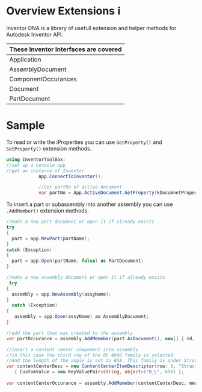 # Overview Extensions :information_source:
Inventor DNA is a library of usefull extension and helper methods for Autodesk Inventor API. 

|These Inventor Interfaces are covered|
|----------------------------------|
|Application|
|AssemblyDocument|
|ComponentOccurances|
|Document|
|PartDocument|

# Sample
To read or write the iProperties you can use ```GetProperty()``` and ```SetProperty()``` extension methods.
```csharp
using InventorToolBox;
//set up a console app
//get an instance of Inventor
            App.ConnectToInventor();

            //Get partNo of active document
            var partNo = App.ActiveDocument.GetProperty(kDocumnetProperty.PartNumber);
```
To insert a part or subassembly into another assembly you can use ```.AddMember()``` extension methods.
```csharp
//make a new part document or open it if already exists
try
{
  part = app.NewPart(partName);
}
catch (Exception)
{
  part = app.Open(partName, false) as PartDocument;
}

//make a new assembly document or open it if already exists
 try
{
  assembly = app.NewAssembly(assyName);
}
  catch (Exception)
{
   assembly = app.Open(assyName) as AssemblyDocument;
}

//add the part that was created to the assembly
var partOccurance = assembly.AddMemeber(part.AsDocument(), new[] { 0d, 0d, 1d }, new[] { 10d, 10d, 0d });

//insert a content center component into assembly
//in this case the third row of the BS 4848 family is selected. 
//And the length of the angle is set to 658. This family is under Structural Sahpes category
var contentCenterDesc = new ContentCenterItemDescriptor(row: 3, "Structural Shapes", "Angles", "BS 4848") 
   { CustomValue = new KeyValuePair<string, object>("B_L", 658) };
   
var contentCenterOccurance = assembly.AddMemeber(contentCenterDesc, new[] { 0d, 0d, 1d }, new[] { 10d, 10d, 0d });
```
